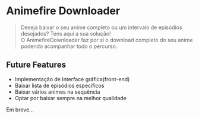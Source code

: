 # Animefire Downloader

> Deseja baixar o seu anime completo ou um intervalo de episódios desejados? Tens aqui a sua solução!<br>O AnimefireDownloader faz por sí o download completo do seu anime podendo acompanhar todo o percurso.

## Future Features
* Implementação de Interface gráfica(front-end)
* Baixar lista de episódios específicos
* Baixar vários animes na sequência
* Optar por baixar sempre na melhor qualidade

Em breve...